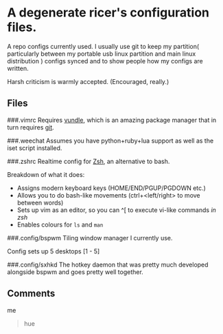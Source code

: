 # A degenerate ricer's configuration files.

A repo configs currently used.
I usually use git to keep my partition( particularly between my portable usb linux partition and main linux distribution ) configs synced and to show people how my configs are written.

Harsh criticism is warmly accepted. (Encouraged, really.)

## Files
###.vimrc
Requires [vundle](www.github.com/gmarik/vundle), which is an amazing package manager that in
turn requires [git](www.github.com).

###.weechat
Assumes you have python+ruby+lua support as well as the iset script installed.

###.zshrc
Realtime config for [Zsh](www.zsh.org/), an alternative to bash. 

Breakdown of what it does:
- Assigns modern keyboard keys (HOME/END/PGUP/PGDOWN etc.)
- Allows you to do bash-like movements (ctrl+<left/right> to move between words)
- Sets up vim as an editor, so you can ^[ to execute vi-like commands *in zsh*
- Enables colours for ```ls``` and ```man```

###.config/bspwm
Tiling window manager I currently use.

Config sets up 5 desktops [1 - 5]

###.config/sxhkd
The hotkey daemon that was pretty much developed alongside bspwm and goes pretty well together.


## Comments
me
>hue
